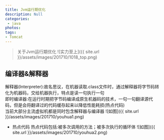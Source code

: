 ```yaml
---
title: Jvm运行期优化
description: Null
categories:
 - java
photos:
tags:
- Tomcat
---
```


> 关于Jvm运行期优化
![实力至上]({{ site.url }}/assets/images/201710/1018_top.png)

## 编译器&解释器
解释器(Interpreter):故名思议，在机器读取.class文件时，通过解释器将字节码转化为机器码，交给机器执行，特点是读一句执行一句<br/>
即时编译器:在运行时期把字节码编译成原生机器码的技术，一句一句翻译源代码，但是会将翻译过的代码缓存起来以降低性能耗损(热点代码)<br/>
当前大部分主流虚拟机都是同时包含解释器与编译器
![如图]({{ site.url }}/assets/images/201710/youhua1.png)

- 热点代码
热点代码包括:被多次调用的方法；被多次执行的循环体
![如图]({{ site.url }}/assets/images/201710/youhua2.png)






